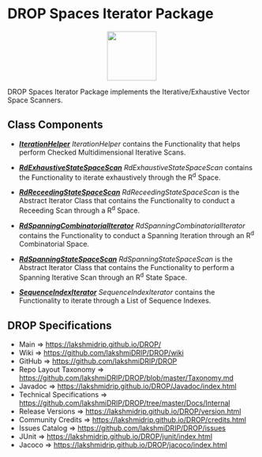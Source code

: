 # DROP Spaces Iterator Package

<p align="center"><img src="https://github.com/lakshmiDRIP/DROP/blob/master/DRIP_Logo.gif?raw=true" width="100"></p>

DROP Spaces Iterator Package implements the Iterative/Exhaustive Vector Space Scanners.


## Class Components

 * [***IterationHelper***](https://github.com/lakshmiDRIP/DROP/tree/master/src/main/java/org/drip/spaces/iterator/IterationHelper.java)
 <i>IterationHelper</i> contains the Functionality that helps perform Checked Multidimensional Iterative
 Scans.

 * [***RdExhaustiveStateSpaceScan***](https://github.com/lakshmiDRIP/DROP/tree/master/src/main/java/org/drip/spaces/iterator/RdExhaustiveStateSpaceScan.java)
 <i>RdExhaustiveStateSpaceScan</i> contains the Functionality to iterate exhaustively through the
 R<sup>d</sup> Space.

 * [***RdReceedingStateSpaceScan***](https://github.com/lakshmiDRIP/DROP/tree/master/src/main/java/org/drip/spaces/iterator/RdReceedingStateSpaceScan.java)
 <i>RdReceedingStateSpaceScan</i> is the Abstract Iterator Class that contains the Functionality to conduct a
 Receeding Scan through a R<sup>d</sup> Space.

 * [***RdSpanningCombinatorialIterator***](https://github.com/lakshmiDRIP/DROP/tree/master/src/main/java/org/drip/spaces/iterator/RdSpanningCombinatorialIterator.java)
 <i>RdSpanningCombinatorialIterator</i> contains the Functionality to conduct a Spanning Iteration through an
 R<sup>d</sup> Combinatorial Space.

 * [***RdSpanningStateSpaceScan***](https://github.com/lakshmiDRIP/DROP/tree/master/src/main/java/org/drip/spaces/iterator/RdSpanningStateSpaceScan.java)
 <i>RdSpanningStateSpaceScan</i> is the Abstract Iterator Class that contains the Functionality to perform a
 Spanning Iterative Scan through an R<sup>d</sup> State Space.

 * [***SequenceIndexIterator***](https://github.com/lakshmiDRIP/DROP/tree/master/src/main/java/org/drip/spaces/iterator/SequenceIndexIterator.java)
 <i>SequenceIndexIterator</i> contains the Functionality to iterate through a List of Sequence Indexes.


## DROP Specifications

 * Main                     => https://lakshmidrip.github.io/DROP/
 * Wiki                     => https://github.com/lakshmiDRIP/DROP/wiki
 * GitHub                   => https://github.com/lakshmiDRIP/DROP
 * Repo Layout Taxonomy     => https://github.com/lakshmiDRIP/DROP/blob/master/Taxonomy.md
 * Javadoc                  => https://lakshmidrip.github.io/DROP/Javadoc/index.html
 * Technical Specifications => https://github.com/lakshmiDRIP/DROP/tree/master/Docs/Internal
 * Release Versions         => https://lakshmidrip.github.io/DROP/version.html
 * Community Credits        => https://lakshmidrip.github.io/DROP/credits.html
 * Issues Catalog           => https://github.com/lakshmiDRIP/DROP/issues
 * JUnit                    => https://lakshmidrip.github.io/DROP/junit/index.html
 * Jacoco                   => https://lakshmidrip.github.io/DROP/jacoco/index.html
